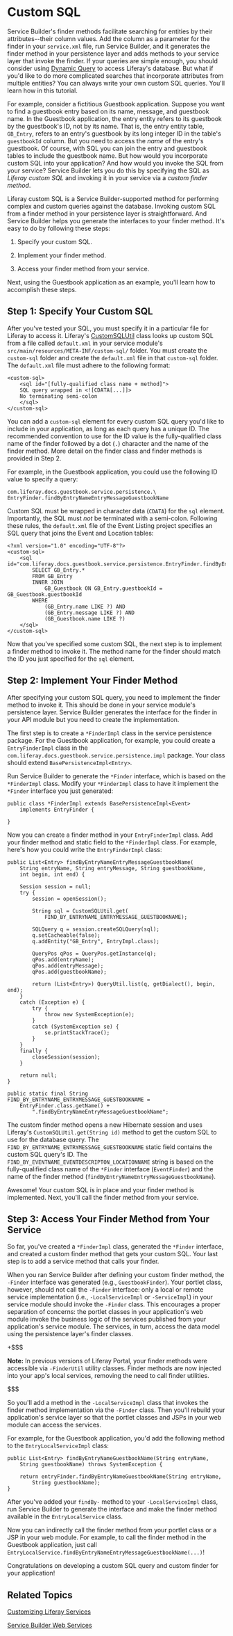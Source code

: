 # Custom SQL [](id=custom-sql)

Service Builder's finder methods facilitate searching for entities by their
attributes--their column values. Add the column as a parameter for the finder
in your `service.xml` file, run Service Builder, and it generates the finder
method in your persistence layer and adds methods to your service layer that
invoke the finder. If your queries are simple enough, you should consider using
[Dynamic Query](/develop/tutorials/-/knowledge_base/7-0/dynamic-query) to access
Liferay's database. But what if you'd like to do more complicated searches that
incorporate attributes from multiple entities? You can always write your own
custom SQL queries. You'll learn how in this tutorial.

For example, consider a fictitious Guestbook application. Suppose you want to
find a guestbook entry based on its name, message, and guestbook name. In the
Guestbook application, the entry entity refers to its guestbook by the
guestbook's ID, not by its name. That is, the entry entity table, `GB_Entry`,
refers to an entry's guestbook by its long integer ID in the table's
`guestbookId` column. But you need to access the *name* of the entry's
guestbook. Of course, with SQL you can join the entry and guestbook tables to
include the guestbook name. But how would you incorporate custom SQL into your
application? And how would you invoke the SQL from your service? Service Builder
lets you do this by specifying the SQL as *Liferay custom SQL* and invoking it
in your service via a *custom finder method*.

Liferay custom SQL is a Service Builder-supported method for performing complex
and custom queries against the database. Invoking custom SQL from a finder
method in your persistence layer is straightforward. And Service Builder helps
you generate the interfaces to your finder method. It's easy to do by following
these steps:

1. Specify your custom SQL.

2. Implement your finder method.

3. Access your finder method from your service.

Next, using the Guestbook application as an example, you'll learn how to
accomplish these steps.

## Step 1: Specify Your Custom SQL [](id=step-1-specify-your-custom-sql)

After you've tested your SQL, you must specify it in a particular file for
Liferay to access it. Liferay's
[CustomSQLUtil](@app-ref@/foundation/latest/javadocs/com/liferay/portal/dao/orm/custom/sql/CustomSQLUtil.html)
class looks up custom SQL from a file called `default.xml` in your service
module's `src/main/resources/META-INF/custom-sql/` folder. You must create the `custom-sql` folder and
create the `default.xml` file in that `custom-sql` folder. The `default.xml`
file must adhere to the following format:

    <custom-sql>
        <sql id="[fully-qualified class name + method]">
        SQL query wrapped in <![CDATA[...]]>
        No terminating semi-colon
        </sql>
    </custom-sql>

You can add a `custom-sql` element for every custom SQL query you'd like to
include in your application, as long as each query has a unique ID. The recommended
convention to use for the ID value is the fully-qualified class
name of the finder followed by a dot (`.`) character and the name of the finder
method. More detail on the finder class and finder methods is provided in Step
2.

For example, in the Guestbook application, you could use the following ID value
to specify a query:

    com.liferay.docs.guestbook.service.persistence.\
    EntryFinder.findByEntryNameEntryMessageGuestbookName

Custom SQL must be wrapped in character data (`CDATA`) for the `sql` element.
Importantly, the SQL must *not* be terminated with a semi-colon. Following
these rules, the `default.xml` file of the Event Listing project specifies an
SQL query that joins the Event and Location tables:

    <?xml version="1.0" encoding="UTF-8"?>
    <custom-sql>
        <sql id="com.liferay.docs.guestbook.service.persistence.EntryFinder.findByEntryNameEntryMessageGuestbookName">
            SELECT GB_Entry.*
            FROM GB_Entry
            INNER JOIN 
                GB_Guestbook ON GB_Entry.guestbookId = GB_Guestbook.guestbookId
            WHERE
                (GB_Entry.name LIKE ?) AND
                (GB_Entry.message LIKE ?) AND
                (GB_Guestbook.name LIKE ?)
        </sql>
    </custom-sql>

Now that you've specified some custom SQL, the next step is to implement a
finder method to invoke it. The method name for the finder should match the ID
you just specified for the `sql` element.

## Step 2: Implement Your Finder Method [](id=step-2-implement-your-finder-method)

After specifying your custom SQL query, you need to implement the finder method
to invoke it. This should be done in your service module's persistence layer.
Service Builder generates the interface for the finder in your API module but
you need to create the implementation.

The first step is to create a `*FinderImpl` class in the service persistence
package. For the Guestbook application, for example, you could create a
`EntryFinderImpl` class in the
`com.liferay.docs.guestbook.service.persistence.impl` package. Your class should
extend `BasePersistenceImpl<Entry>`.

Run Service Builder to generate the `*Finder` interface, which is based on
the `*FinderImpl` class. Modify your `*FinderImpl` class to have it implement
the `*Finder` interface you just generated:

    public class *FinderImpl extends BasePersistenceImpl<Event>
        implements EntryFinder {

    }

Now you can create a finder method in your `EntryFinderImpl` class. Add your
finder method and static field to the `*FinderImpl` class. For example, here's
how you could write the `EntryFinderImpl` class:

    public List<Entry> findByEntryNameEntryMessageGuestbookName(
        String entryName, String entryMessage, String guestbookName,
        int begin, int end) {

        Session session = null;
        try {
            session = openSession();

            String sql = CustomSQLUtil.get(
                FIND_BY_ENTRYNAME_ENTRYMESSAGE_GUESTBOOKNAME);

            SQLQuery q = session.createSQLQuery(sql);
            q.setCacheable(false);
            q.addEntity("GB_Entry", EntryImpl.class);

            QueryPos qPos = QueryPos.getInstance(q);
            qPos.add(entryName);
            qPos.add(entryMessage);
            qPos.add(guestbookName);

            return (List<Entry>) QueryUtil.list(q, getDialect(), begin, end);
        }
        catch (Exception e) {
            try {
                throw new SystemException(e);
            }
            catch (SystemException se) {
                se.printStackTrace();
            }
        }
        finally {
            closeSession(session);
        }

        return null;
    }

    public static final String FIND_BY_ENTRYNAME_ENTRYMESSAGE_GUESTBOOKNAME =
        EntryFinder.class.getName() +
            ".findByEntryNameEntryMessageGuestbookName";

The custom finder method opens a new Hibernate session and uses Liferay's
`CustomSQLUtil.get(String id)` method to get the custom SQL to use for the
database query. The `FIND_BY_ENTRYNAME_ENTRYMESSAGE_GUESTBOOKNAME` static field
contains the custom SQL query's ID. The
`FIND_BY_EVENTNAME_EVENTDESCRIPTON_LOCATIONNAME` string is based on the
fully-qualified class name of the `*Finder` interface (`EventFinder`) and the
name of the finder method (`findByEntryNameEntryMessageGuestbookName`).

Awesome! Your custom SQL is in place and your finder method is implemented.
Next, you'll call the finder method from your service.

## Step 3: Access Your Finder Method from Your Service [](id=step-3-access-your-finder-method-from-your-service)

So far, you've created a `*FinderImpl` class, generated the `*Finder` interface,
and created a custom finder method that gets your custom SQL. Your last step is
to add a service method that calls your finder.

When you ran Service Builder after defining your custom finder method, the
`-Finder` interface was generated (e.g., `GuestbookFinder`). Your portlet class,
however, should not call the `-Finder` interface: only a local or remote service
implementation (i.e., `-LocalServiceImpl` or `-ServiceImpl`) in your service
module should invoke the `-Finder` class. This encourages a proper separation of
concerns: the portlet classes in your application's web module invoke the
business logic of the services published from your application's service module.
The services, in turn, access the data model using the persistence layer's
finder classes.

+$$$

**Note:** In previous versions of Liferay Portal, your finder methods were
accessible via `-FinderUtil` utility classes. Finder methods are now injected
into your app's local services, removing the need to call finder utilities.

$$$

So you'll add a method in the `-LocalServiceImpl` class that invokes the finder
method implementation via the `-Finder` class. Then you'll rebuild your
application's service layer so that the portlet classes and JSPs in your web
module can access the services.

For example, for the Guestbook application, you'd add the following method to
the `EntryLocalServiceImpl` class:

    public List<Entry> findByEntryNameGuestbookName(String entryName,
        String guestbookName) throws SystemException {

        return entryFinder.findByEntryNameGuestbookName(String entryName,
            String guestbookName);
    }

After you've added your `findBy-` method to your `-LocalServiceImpl` class, run
Service Builder to generate the interface and make the finder method available
in the `EntryLocalService` class.

Now you can indirectly call the finder method from your portlet class or a JSP
in your web module. For example, to call the finder method in the Guestbook
application, just call
`EntryLocalService.findByEntryNameEntryMessageGuestbookName(...)`!

Congratulations on developing a custom SQL query and custom finder for your
application!

## Related Topics [](id=related-topics)

[Customizing Liferay Services](/develop/tutorials/-/knowledge_base/7-0/customizing-liferay-services-service-wrappers)

[Service Builder Web Services](/develop/tutorials/-/knowledge_base/7-0/service-builder-web-services)
